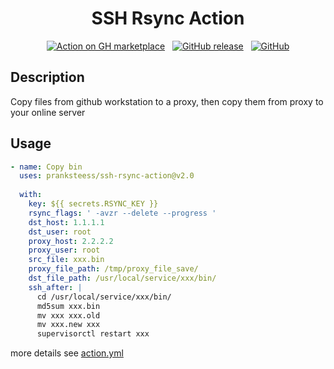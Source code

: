 <div align="center">

# SSH Rsync Action
[![Action on GH marketplace][marketplace badge]][marketplace] &nbsp;
[![GitHub release][release badge]][latest release] &nbsp;
[![GitHub][LICENSE badge]][LICENSE]
</div>


## Description
Copy files from github workstation to a proxy, then copy them from proxy to your online server


## Usage

```yml
- name: Copy bin
  uses: pranksteess/ssh-rsync-action@v2.0
          
  with:
    key: ${{ secrets.RSYNC_KEY }}
    rsync_flags: ' -avzr --delete --progress '
    dst_host: 1.1.1.1
    dst_user: root
    proxy_host: 2.2.2.2
    proxy_user: root
    src_file: xxx.bin
    proxy_file_path: /tmp/proxy_file_save/
    dst_file_path: /usr/local/service/xxx/bin/
    ssh_after: |
      cd /usr/local/service/xxx/bin/
      md5sum xxx.bin
      mv xxx xxx.old
      mv xxx.new xxx
      supervisorctl restart xxx
```

more details see [action.yml](https://github.com/pranksteess/ssh-rsync-action/blob/main/action.yml)

















[marketplace badge]: https://img.shields.io/badge/GitHub-Marketplace-lightblue.svg
[marketplace]: https://github.com/marketplace/actions/ssh-and-rsync-setup
[LICENSE badge]: https://img.shields.io/github/license/Pendect/action-rsyncer.svg
[LICENSE]: https://github.com/pranksteess/ssh-rsync-action/blob/main/LICENSE
[release badge]: https://img.shields.io/badge/release-v2.0-blue
[latest release]: https://github.com/pranksteess/ssh-rsync-action/releases/latest
